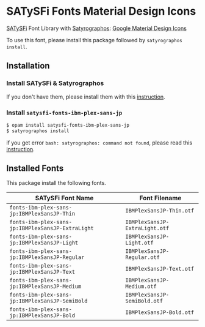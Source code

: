 # SATySFi Fonts Material Design Icons

[SATySFi](https://github.com/gfngfn/SATySFi) Font Library with [Satyrographos](https://github.com/na4zagin3/satyrographos): [Google Material Design Icons](https://github.com/google/material-design-icons)

To use this font, please install this package followed by `satyrographos install`.

## Installation
### Install SATySFi & Satyrographos
If you don't have them, please install them with this [instruction](https://github.com/na4zagin3/satyrographos).

### Install `satysfi-fonts-ibm-plex-sans-jp`
```sh
$ opam install satysfi-fonts-ibm-plex-sans-jp
$ satyrographos install
```

if you get error `bash: satyrographos: command not found`, please read this [instruction](https://github.com/na4zagin3/satyrographos).

## Installed Fonts
This package install the following fonts.

|SATySFi Font Name                                |Font Filename                 |
|-------------------------------------------------|------------------------------|
|`fonts-ibm-plex-sans-jp:IBMPlexSansJP-Thin`      |`IBMPlexSansJP-Thin.otf`      |
|`fonts-ibm-plex-sans-jp:IBMPlexSansJP-ExtraLight`|`IBMPlexSansJP-ExtraLight.otf`|
|`fonts-ibm-plex-sans-jp:IBMPlexSansJP-Light`     |`IBMPlexSansJP-Light.otf`     |
|`fonts-ibm-plex-sans-jp:IBMPlexSansJP-Regular`   |`IBMPlexSansJP-Regular.otf`   |
|`fonts-ibm-plex-sans-jp:IBMPlexSansJP-Text`      |`IBMPlexSansJP-Text.otf`      |
|`fonts-ibm-plex-sans-jp:IBMPlexSansJP-Medium`    |`IBMPlexSansJP-Medium.otf`    |
|`fonts-ibm-plex-sans-jp:IBMPlexSansJP-SemiBold`  |`IBMPlexSansJP-SemiBold.otf`  |
|`fonts-ibm-plex-sans-jp:IBMPlexSansJP-Bold`      |`IBMPlexSansJP-Bold.otf`      |
